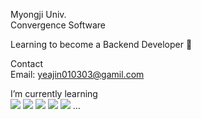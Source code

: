 
Myongji Univ. <br>
Convergence Software

Learning to become a Backend Developer 🌱

Contact <br>
Email: yeajin010303@gamil.com




I’m currently learning 
<br>
<img src="https://img.shields.io/badge/Java-E34F26?style=flat"/>
<img src="https://img.shields.io/badge/Kotlin-7F52FF?style=flat&logo=Kotlin&logoColor=white"/>
<img src="https://img.shields.io/badge/Spring-6DB33F?style=flat&logo=Spring&logoColor=white"/>
<img src="https://img.shields.io/badge/JavaScript-F7DF1E?style=flat&logo=JavaScript&logoColor=white"/>
<img src="https://img.shields.io/badge/MySQL-4479A1?style=flat&logo=MySQL&logoColor=white"/>
...

<!--



![yejinie's GitHub stats](https://github-readme-stats.vercel.app/api?username=yejinie&show_icons=true)


**yejinie/yejinie** is a ✨ _special_ ✨ repository because its `README.md` (this file) appears on your GitHub profile.

Here are some ideas to get you started:

- 🔭 I’m currently working on ...
- 🌱 I’m currently learning ...
- 👯 I’m looking to collaborate on ...
- 🤔 I’m looking for help with ...
- 💬 Ask me about ...
- 📫 How to reach me: ...
- 😄 Pronouns: ...
- ⚡ Fun fact: ...
-->
